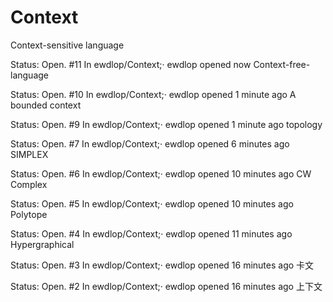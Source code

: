 # Context

Context-sensitive language

Status: Open.
#11 In ewdlop/Context;· ewdlop opened now
Context-free-language

Status: Open.
#10 In ewdlop/Context;· ewdlop opened 1 minute ago
A bounded context

Status: Open.
#9 In ewdlop/Context;· ewdlop opened 1 minute ago
topology

Status: Open.
#7 In ewdlop/Context;· ewdlop opened 6 minutes ago
SIMPLEX

Status: Open.
#6 In ewdlop/Context;· ewdlop opened 10 minutes ago
CW Complex

Status: Open.
#5 In ewdlop/Context;· ewdlop opened 10 minutes ago
Polytope

Status: Open.
#4 In ewdlop/Context;· ewdlop opened 11 minutes ago
Hypergraphical

Status: Open.
#3 In ewdlop/Context;· ewdlop opened 16 minutes ago
卡文

Status: Open.
#2 In ewdlop/Context;· ewdlop opened 16 minutes ago
上下文
